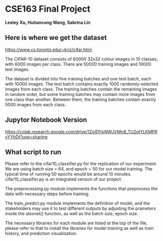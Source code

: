 # CSE163 Final Project
**Lesley Xu, Hutiancong Wang, Sabrina Lin**

## Here is where we get the dataset
https://www.cs.toronto.edu/~kriz/cifar.html

The CIFAR-10 dataset consists of 60000 32x32 colour images in 10 classes, with 6000 images per class. There are 50000 training images and 10000 test images.

The dataset is divided into five training batches and one test batch, each with 10000 images. The test batch contains exactly 1000 randomly-selected images from each class. The training batches contain the remaining images in random order, but some training batches may contain more images from one class than another. Between them, the training batches contain exactly 5000 images from each class.


## Jupytor Notebook Version
https://colab.research.google.com/drive/1ZoIDYsiNWJVMn8_TU2qlYLKMPRyYYhDt?usp=sharing


## What script to run
Please refer to the cifar10_classifier.py for the replication of our experiment. We are using batch size = 64, and epoch = 50 for our model training. The typical time of running 50 epochs would be around 10 minutes. cifar10_classifier.py is an integrated version of our project. 

The preprocessing.py module implements the functions that preprocess the data with necessary steps before training. 

The train_predict.py module implements the definition of model, and the stakeholders may use it to test different outputs by adjusting the prameters inside the alexnet() function, as well as the batch size, epoch size. 

The necessary libraries for each module are listed at the top of the file, please refer to that to install the libraries for model training as well as train history, and prediction visualization. 

